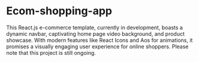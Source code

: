 # Ecom-shopping-app
This React.js e-commerce template, currently in development, boasts a dynamic navbar, captivating home page video background, and product showcase. With modern features like React Icons and Aos for animations, it promises a visually engaging user experience for online shoppers. Please note that this project is still ongoing.
